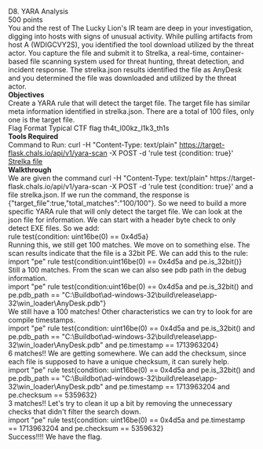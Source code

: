 D8. YARA Analysis\
500 points\
You and the rest of The Lucky Lion's IR team are deep in your investigation, digging into hosts with signs of unusual activity. While pulling artifacts from host A (WDIGCVY2S), you identified the tool download utilized by the threat actor. You capture the file and submit it to Strelka, a real-time, container-based file scanning system used for threat hunting, threat detection, and incident response. The strelka.json results identified the file as AnyDesk and you determined the file was downloaded and utilized by the threat actor.\
**Objectives**\
Create a YARA rule that will detect the target file. The target file has similar meta information identified in strelka.json. There are a total of 100 files, only one is the target file.\
Flag Format Typical CTF flag th4t_l00kz_l1k3_th1s\
**Tools Required**\
Command to Run: curl -H "Content-Type: text/plain" https://target-flask.chals.io/api/v1/yara-scan -X POST -d 'rule test {condition: true}'\
[Strelka file](https://github.com/Tala1122/TargetCyberDefense2024/blob/main/D8.strelka.json)\
**Walkthrough**\
We are given the command curl -H "Content-Type: text/plain" https://target- flask.chals.io/api/v1/yara-scan -X POST -d 'rule test {condition: true}' and a file strelka.json. If we run the command, the response is {"target_file":true,"total_matches":"100/100"}.
So we need to build a more specific YARA rule that will only detect the target file. We can look at the json file for information. We can start with a header byte check to only detect EXE files. So we add:\
rule test{condition: uint16be(0) == 0x4d5a}\
Running this, we still get 100 matches. We move on to something else. The scan results indicate that the file is a 32bit PE. We can add this to the rule:\
import "pe" rule test{condition:uint16be(0) == 0x4d5a and pe.is_32bit()}\
Still a 100 matches. From the scan we can also see pdb path in the debug information.\
import "pe" rule test{condition:uint16be(0) == 0x4d5a and pe.is_32bit() and pe.pdb_path == "C:\\Buildbot\\ad-windows-32\\build\\release\\app-32\\win_loader\\AnyDesk.pdb"}\
We still have a 100 matches! Other characteristics we can try to look for are compile timestamps.\
import "pe" rule test{condition: uint16be(0) == 0x4d5a and pe.is_32bit() and pe.pdb_path == "C:\\Buildbot\\ad-windows-32\\build\\release\\app-32\\win_loader\\AnyDesk.pdb" and pe.timestamp == 1713963204}\
6 matches!! We are getting somewhere. We can add the checksum, since each file is supposed to have a unique checksum, it can surely help.\
import "pe" rule test{condition: uint16be(0) == 0x4d5a and pe.is_32bit() and pe.pdb_path == "C:\\Buildbot\\ad-windows-32\\build\\release\\app-32\\win_loader\\AnyDesk.pdb" and pe.timestamp == 1713963204 and pe.checksum == 5359632}\
3 matches!! Let's try to clean it up a bit by removing the unnecessary checks that didn't filter the search down.\
import "pe" rule test{condition: uint16be(0) == 0x4d5a and pe.timestamp == 1713963204 and pe.checksum == 5359632}\
Success!!!!
We have the flag.
 
